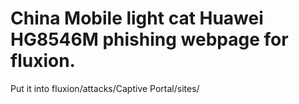 # China Mobile light cat  Huawei HG8546M phishing webpage for fluxion.
Put it into fluxion/attacks/Captive Portal/sites/
